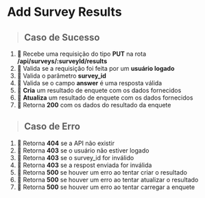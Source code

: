 # Add Survey Results

> ## Caso de Sucesso
1. 🏁 Recebe uma requisição do tipo **PUT** na rota **/api/surveys/:surveyId/results**
2. 🏁 Valida se a requisição foi feita por um **usuário logado**
3. 🏁 Valida o parâmetro **survey_id**
4. 🏁 Valida se o campo **answer** é uma resposta válida
5. 🏁 **Cria** um resultado de enquete com os dados fornecidos
6. 🏁 **Atualiza** um resultado de enquete com os dados fornecidos
7. 🏁 Retorna **200** com os dados do resultado da enquete

> ## Caso de Erro
1. 🏁 Retorna **404** se a API não existir
2. 🏁 Retorna **403** se o usuário não estiver logado
3. 🏁 Retorna **403** se o survey_id for inválido
4. 🏁 Retorna **403** se a respost enviada for inválida
5. 🏁 Retorna **500** se houver um erro ao tentar criar o resultado
6. 🏁 Retorna **500** se houver um erro ao tentar atualizar o resultado
6. 🏁 Retorna **500** se houver um erro ao tentar carregar a enquete